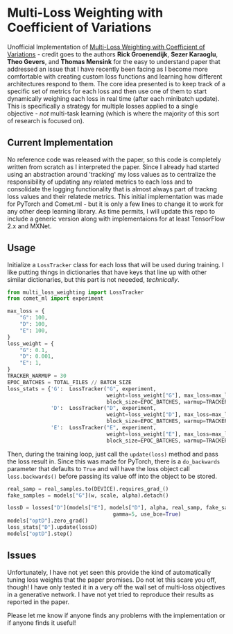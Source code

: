 # Multi-Loss Weighting with Coefficient of Variations

Unofficial Implementation of [Multi-Loss Weighting with Coefficient of Variations](https://arxiv.org/pdf/2009.01717.pdf) -
credit goes to the authors **Rick Groenendijk**, **Sezer Karaoglu**, **Theo Gevers**, and **Thomas Mensink** for the easy to understand paper that
addressed an issue that I have recently been facing as I become more comfortable with creating custom loss functions and learning how different architectures
respond to them. The core idea presented is to keep track of a specific set of metrics for each loss and then use one of them to start dynamically weighing
each loss in real time (after each minibatch update). This is specifically a strategy for multiple losses applied to a single objective - *not* multi-task
learning (which is where the majority of this sort of research is focused on).

## Current Implementation

No reference code was released with the paper, so this code is completely written from scratch as I interpreted the paper. Since I already had started using an
abstraction around 'tracking' my loss values as to centralize the responsibility of updating any related metrics to each loss and to consolidate the logging
functionality that is almost always part of trackng loss values and their relatede metrics. This initial implementation was made for PyTorch and Comet.ml -
but it is only a few lines to change it to work for any other deep learning library. As time permits, I will update this repo to include a generic version
along with implementaions for at least TensorFlow 2.x and MXNet.

## Usage

Initialize a `LossTracker` class for each loss that will be used during training. I like putting things in dictionaries that have keys that line
up with other similar dictionaries, but this part is not neeeded, *technically*.

```python
from multi_loss_weighting import LossTracker
from comet_ml import experiment

max_loss = {
    "G": 100,
    "D": 100,
    "E": 100,
}
loss_weight = {
    "G": 0.1,
    "D": 0.001,
    "E": 1,
}
TRACKER_WARMUP = 30 
EPOC_BATCHES = TOTAL_FILES // BATCH_SIZE
loss_stats = {'G':  LossTracker("G", experiment, 
                                weight=loss_weight["G"], max_loss=max_loss["G"], 
                                block_size=EPOC_BATCHES, warmup=TRACKER_WARMUP),       
              'D':  LossTracker("D", experiment, 
                                weight=loss_weight["D"], max_loss=max_loss["D"], 
                                block_size=EPOC_BATCHES, warmup=TRACKER_WARMUP),
              'E':  LossTracker("E", experiment, 
                                weight=loss_weight["E"], max_loss=max_loss["AE"], 
                                block_size=EPOC_BATCHES, warmup=TRACKER_WARMUP)}
```

Then, during the training loop, just call the `update(loss)` method and pass the loss result in. Since this was made for PyTorch, there is a `do_backwards`
parameter that defaults to `True` and will have the loss object call `loss.backwards()` before passing its value off into the object to be stored. 

```python
real_samp = real_samples.to(DEVICE).requires_grad_()
fake_samples = models["G"](w, scale, alpha).detach()

lossD = losses["D"](models["E"], models["D"], alpha, real_samp, fake_samples, 
                                  gamma=5, use_bce=True)
models["optD"].zero_grad()
loss_stats["D"].update(lossD)
models["optD"].step()
```

## Issues

Unfortunately, I have not yet seen this provide the kind of automatically tuning loss weights that the paper promises. Do not let this scare you off, though!
I have only tested it in a very off the wall set of multi-loss objectives in a generative network. I have not yet tried to reproduce their results as reported 
in the paper.

Please let me know if anyone finds any problems with the implementation or if anyone finds it useful!

